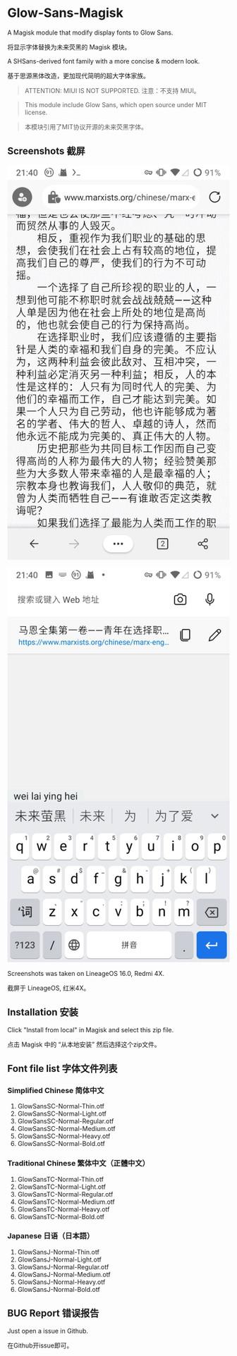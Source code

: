 # Glow-Sans-Magisk

A Magisk module that modify display fonts to Glow Sans. 

将显示字体替换为未来荧黑的 Magisk 模块。

A SHSans-derived font family with a more concise & modern look.

基于思源黑体改造，更加现代简明的超大字体家族。

> ATTENTION: MIUI IS NOT SUPPORTED.
> 注意：不支持 MIUI。

> This module include Glow Sans, which open source under MIT license. 

> 本模块引用了MIT协议开源的未来荧黑字体。

## Screenshots 截屏

![pic1](https://raw.githubusercontent.com/nidbCN/Glow-Sans-Magisk/master/Screenshots/pic1.png)

![pic2](https://raw.githubusercontent.com/nidbCN/Glow-Sans-Magisk/master/Screenshots/pic2.png)

Screenshots was taken on LineageOS 16.0, Redmi 4X.

截屏于 LineageOS, 红米4X。

## Installation 安装

Click "Install from local" in Magisk and select this zip file.

点击 Magisk 中的 “从本地安装” 然后选择这个zip文件。

## Font file list 字体文件列表

### Simplified Chinese 简体中文

1. GlowSansSC-Normal-Thin.otf
2. GlowSansSC-Normal-Light.otf
3. GlowSansSC-Normal-Regular.otf
4. GlowSansSC-Normal-Medium.otf
5. GlowSansSC-Normal-Heavy.otf
6. GlowSansSC-Normal-Bold.otf

### Traditional Chinese 繁体中文（正體中文）

1. GlowSansTC-Normal-Thin.otf
2. GlowSansTC-Normal-Light.otf
3. GlowSansTC-Normal-Regular.otf
4. GlowSansTC-Normal-Medium.otf
5. GlowSansTC-Normal-Heavy.otf
6. GlowSansTC-Normal-Bold.otf

### Japanese 日语（日本語）

1. GlowSansJ-Normal-Thin.otf
2. GlowSansJ-Normal-Light.otf
3. GlowSansJ-Normal-Regular.otf
4. GlowSansJ-Normal-Medium.otf
5. GlowSansJ-Normal-Heavy.otf
6. GlowSansJ-Normal-Bold.otf

## BUG Report 错误报告

Just open a issue in Github. 

在Github开issue即可。
